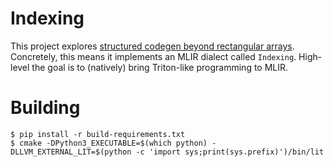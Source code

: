 # Indexing

This project explores [structured codegen beyond rectangular arrays](https://discourse.llvm.org/t/rfc-structured-codegen-beyond-rectangular-arrays/64707/1).
Concretely, this means it implements an MLIR dialect called `Indexing`.
High-level the goal is to (natively) bring Triton-like programming to MLIR.

# Building

```shell
$ pip install -r build-requirements.txt
$ cmake -DPython3_EXECUTABLE=$(which python) -DLLVM_EXTERNAL_LIT=$(python -c 'import sys;print(sys.prefix)')/bin/lit
```